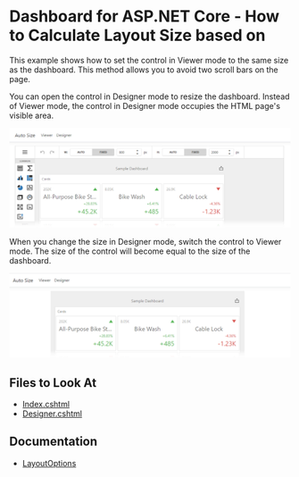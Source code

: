 # Dashboard for ASP.NET Core - How to Calculate Layout Size based on 

This example shows how to set the control in Viewer mode to the same size as the dashboard. This method allows you to avoid two scroll bars on the page. 

You can open the control in Designer mode to resize the dashboard. Instead of Viewer mode, the control in Designer mode occupies the HTML page's visible area.

![](img/designer.png)

When you change the size in Designer mode, switch the control to Viewer mode. The size of the control will become equal to the size of the dashboard.

![](img/viewer.png)

<!-- default file list -->
## Files to Look At

- [Index.cshtml](./CS/AspNetCoreDashboardControlAutoSize/Index.cshtml)
- [Designer.cshtml](./CS/AspNetCoreDashboardControlAutoSize/Designer.cshtml)
<!-- default file list end --> 



## Documentation

- [LayoutOptions](https://docs.devexpress.com/Dashboard/js-DevExpress.Dashboard.Model.LayoutOptions)